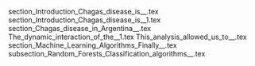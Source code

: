 section_Introduction_Chagas_disease_is__.tex
section_Introduction_Chagas_disease_is__1.tex
section_Chagas_disease_in_Argentina__.tex
The_dynamic_interaction_of_the__1.tex
This_analysis_allowed_us_to__.tex
section_Machine_Learning_Algorithms_Finally__.tex
subsection_Random_Forests_Classification_algorithms__.tex
